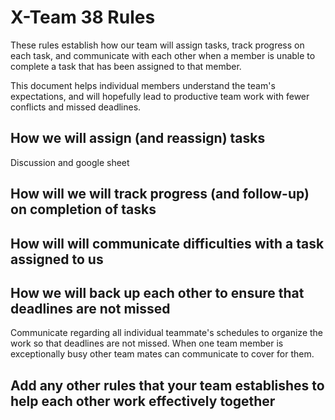 # X-Team 38 Rules

These rules establish how our team will assign tasks,
track progress on each task, and communicate with each other 
when a member is unable to complete a task that has been assigned to that member.

This document helps individual members understand the team's expectations,
and will hopefully lead to productive team work with fewer conflicts
and missed deadlines.

## How we will assign (and reassign) tasks
Discussion and google sheet


## How will we will track progress (and follow-up) on completion of tasks



## How will will communicate difficulties with a task assigned to us



## How we will back up each other to ensure that deadlines are not missed
  Communicate regarding all individual teammate's schedules to organize the work so that deadlines
  are not missed. When one team member is exceptionally busy other team mates can communicate to cover for them.


## Add any other rules that your team establishes to help each other work effectively together



